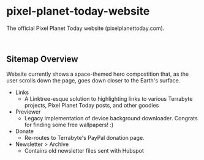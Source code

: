 # pixel-planet-today-website

The official Pixel Planet Today website (pixelplanettoday.com).

<br>

## Sitemap Overview

Website currently shows a space-themed hero compostition that, as the user scrolls down the page, goes down closer to the Earth's surface.

- Links
  - A Linktree-esque solution to highlighting links to various Terrabyte projects, Pixel Planet Today posts, and other goodies
- Previewer
  - Legacy implementation of device background downloader. Congrats for finding some free wallpapers! :)
- Donate
  - Re-routes to Terrabyte's PayPal donation page.
- Newsletter > Archive
  - Contains old newsletter files sent with Hubspot
